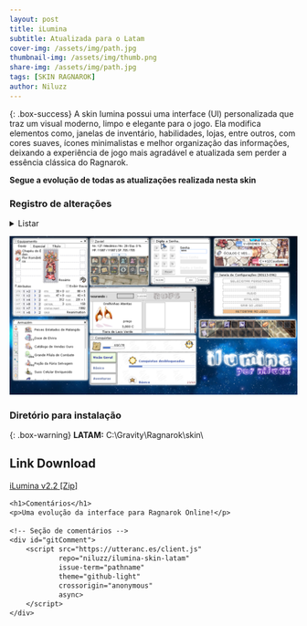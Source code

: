 ```yaml
---
layout: post
title: iLumina
subtitle: Atualizada para o Latam
cover-img: /assets/img/path.jpg
thumbnail-img: /assets/img/thumb.png
share-img: /assets/img/path.jpg
tags: [SKIN RAGNAROK]
author: Niluzz
---
```


{: .box-success}
A skin Iumina possui uma interface (UI) personalizada que traz um visual moderno, limpo e elegante para o jogo. Ela modifica elementos como, janelas de inventário, habilidades, lojas, entre outros, com cores suaves, ícones minimalistas e melhor organização das informações, deixando a experiência de jogo mais agradável e atualizada sem perder a essência clássica do Ragnarok.

**Segue a evolução de todas as atualizações realizada nesta skin**
### Registro de alterações
<details markdown="1">
<summary>Listar</summary>
**05/01/2021**

- Nova identidade visual com abas arredondadas.

- Nova aba do Armazém.

- Novo layout da Loja de ROPs.

**12/01/2021**

- Novos ícones para loja de compras e quests.

- Novos ícones para chats abertos e protegidos por senha.

- Novo layout para o chat.

**18/01/2021**

- Novos ícones informativos na aba "Lista de Quests".

- Barra de atributos do personagem e do homúnculo traduzidas para o português.

- Novo ícone para mudança de nível.

**19/01/2021**

- Melhorias visuais nas abas "Lista de Quests" e "Equipamentos".

**12/02/2021**

- Interface modificada na aba de novas mensagens e respostas do Rodex.

- Diversos ajustes gerais na interface.

**24/02/2021 – Versão 1.8**

- Novos botões adicionados na aba Lapine.

**17/07/2021 – Versão 1.9**

- Novo botão ao expandir opções na nova UI.

**04/12/2021 – Versão 2.0**

- Melhorias na interface da Agência de Aventura.

- Novos ícones de status para membros do grupo (online/offline).

**16/10/2022 – Versão 2.1**

- Novos botões adicionados na aba de Batalhas Campais e na aba de Navegação.

- Novo botão de configuração do jogo.

- Nova aba de ROPs integrada à guia do Armazém.

**19/10/2022 – Versão 2.2**

- Refinamentos visuais e atualização de ícones no Armazém e na aba inferior de Navegação.
</details>


![Ilumina](https://github.com/niluzz/ilumina-skin-latam/raw/main/assets/img/ilumina.png)

### Diretório para instalação

{: .box-warning}
**LATAM:** C:\Gravity\Ragnarok\skin\

## Link Download 

[iLumina v2.2 [Zip]](https://app.box.com/s/2g4q0gpnm7re9nq8ylfzn59r7cz33s1k)


    <h1>Comentários</h1>
    <p>Uma evolução da interface para Ragnarok Online!</p>

    <!-- Seção de comentários -->
    <div id="gitComment">
        <script src="https://utteranc.es/client.js"
                repo="niluzz/ilumina-skin-latam"
                issue-term="pathname"
                theme="github-light"
                crossorigin="anonymous"
                async>
        </script>
    </div>
